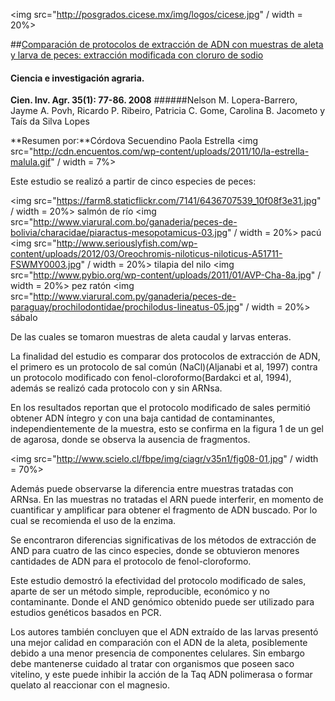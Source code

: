 <img src="http://posgrados.cicese.mx/img/logos/cicese.jpg" / width = 20%>

##[Comparación de protocolos de extracción de ADN con muestras de aleta y larva de peces: extracción modificada con cloruro de sodio]( http://www.scielo.cl/scielo.php?pid=S0718-16202008000100008&script=sci_arttext&tlng=en)

#### Ciencia e investigación agraria.
**Cien. Inv. Agr. 35(1): 77-86. 2008**
######Nelson M. Lopera-Barrero, Jayme A. Povh, Ricardo P. Ribeiro, Patricia C. Gome, Carolina B. Jacometo y Taís da Silva Lopes


**Resumen por:**Córdova Secuendino Paola Estrella 
<img src="http://cdn.encuentos.com/wp-content/uploads/2011/10/la-estrella-malula.gif" / width = 7%>

Este estudio se realizó a partir de cinco especies de peces:

<img src="https://farm8.staticflickr.com/7141/6436707539_10f08f3e31.jpg" / width = 20%>
salmón de río
<img src="http://www.viarural.com.bo/ganaderia/peces-de-bolivia/characidae/piaractus-mesopotamicus-03.jpg" / width = 20%>
pacú
<img src="http://www.seriouslyfish.com/wp-content/uploads/2012/03/Oreochromis-niloticus-niloticus-A51711-FSWMY0003.jpg" / width = 20%>
tilapia del nilo
<img src="http://www.pybio.org/wp-content/uploads/2011/01/AVP-Cha-8a.jpg" / width = 20%>
pez ratón
<img src="http://www.viarural.com.py/ganaderia/peces-de-paraguay/prochilodontidae/prochilodus-lineatus-05.jpg" / width = 20%>
sábalo

De las cuales se tomaron muestras de aleta caudal y larvas enteras.

La finalidad del estudio es comparar dos protocolos de extracción de ADN, el primero es un protocolo de sal común (NaCl)(Aljanabi et al, 1997) contra un protocolo modificado con fenol-cloroformo(Bardakci et al, 1994), además se realizó cada protocolo con y sin ARNsa.

En los resultados reportan que el protocolo modificado de sales permitió obtener ADN íntegro y con una baja cantidad de contaminantes, independientemente de la muestra, esto se confirma en  la figura 1 de un gel de agarosa, donde se observa la ausencia de fragmentos. 

<img src="http://www.scielo.cl/fbpe/img/ciagr/v35n1/fig08-01.jpg" / width = 70%>



Además puede observarse la diferencia entre muestras tratadas con ARNsa. En las muestras no tratadas el ARN puede interferir,
en momento de cuantificar y amplificar para obtener el fragmento de ADN buscado. Por lo cual se recomienda el uso
de la enzima. 

Se encontraron diferencias significativas de los métodos de extracción de AND para cuatro de las cinco especies, 
donde se obtuvieron menores cantidades de ADN para el protocolo de fenol-cloroformo.

Este estudio demostró la efectividad del protocolo modificado de sales, aparte de ser un método simple, reproducible, 
económico y no contaminante. Donde el AND genómico obtenido puede ser utilizado para estudios genéticos basados en PCR.

Los autores también concluyen que el ADN extraído de las larvas presentó una mejor calidad en comparación con el ADN de la aleta, posiblemente debido a una menor presencia de componentes celulares. Sin embargo debe mantenerse cuidado al tratar con organismos que poseen saco vitelino, y este puede inhibir la acción de la Taq ADN polimerasa  o formar quelato al reaccionar con el magnesio.


